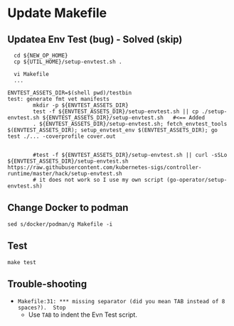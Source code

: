 # Update Makefile
## Updatea Env Test (bug) - Solved (skip)
```
  cd ${NEW_OP_HOME}
  cp ${UTIL_HOME}/setup-envtest.sh .

  vi Makefile
  ...
  
ENVTEST_ASSETS_DIR=$(shell pwd)/testbin
test: generate fmt vet manifests
        mkdir -p ${ENVTEST_ASSETS_DIR}
        test -f ${ENVTEST_ASSETS_DIR}/setup-envtest.sh || cp ./setup-envtest.sh ${ENVTEST_ASSETS_DIR}/setup-envtest.sh   #<== Added
        . ${ENVTEST_ASSETS_DIR}/setup-envtest.sh; fetch_envtest_tools $(ENVTEST_ASSETS_DIR); setup_envtest_env $(ENVTEST_ASSETS_DIR); go test ./... -coverprofile cover.out


        #test -f ${ENVTEST_ASSETS_DIR}/setup-envtest.sh || curl -sSLo ${ENVTEST_ASSETS_DIR}/setup-envtest.sh https://raw.githubusercontent.com/kubernetes-sigs/controller-runtime/master/hack/setup-envtest.sh
        # it does not work so I use my own script (go-operator/setup-envtest.sh)
```

## Change Docker to podman
```
sed s/docker/podman/g Makefile -i
```

## Test
```
make test
```

## Trouble-shooting
- ```Makefile:31: *** missing separator (did you mean TAB instead of 8 spaces?).  Stop```
  - Use `TAB` to indent the Evn Test script.
